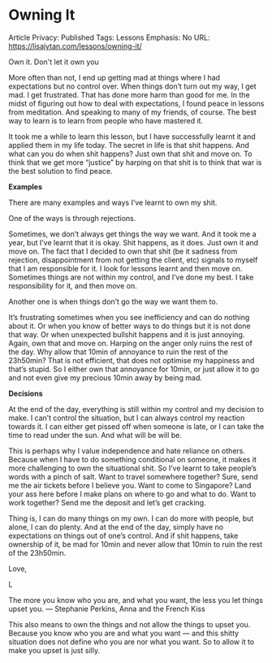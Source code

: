 # Owning It

Article Privacy: Published
Tags: Lessons
Emphasis: No
URL: https://lisajytan.com/lessons/owning-it/

Own it. Don't let it own you

More often than not, I end up getting mad at things where I had expectations but no control over. When things don’t turn out my way, I get mad. I get frustrated. That has done more harm than good for me. In the midst of figuring out how to deal with expectations, I found peace in lessons from meditation. And speaking to many of my friends, of course. The best way to learn is to learn from people who have mastered it.

It took me a while to learn this lesson, but I have successfully learnt it and applied them in my life today. The secret in life is that shit happens. And what can you do when shit happens? Just own that shit and move on. To think that we get more “justice” by harping on that shit is to think that war is the best solution to find peace.

**Examples**

There are many examples and ways I’ve learnt to own my shit.

One of the ways is through rejections.

Sometimes, we don’t always get things the way we want. And it took me a year, but I’ve learnt that it is okay. Shit happens, as it does. Just own it and move on. The fact that I decided to own that shit (be it sadness from rejection, disappointment from not getting the client, etc) signals to myself that I am responsible for it. I look for lessons learnt and then move on. Sometimes things are not within my control, and I’ve done my best. I take responsibility for it, and then move on.

Another one is when things don’t go the way we want them to.

It’s frustrating sometimes when you see inefficiency and can do nothing about it. Or when you know of better ways to do things but it is not done that way. Or when unexpected bullshit happens and it is just annoying. Again, own that and move on. Harping on the anger only ruins the rest of the day. Why allow that 10min of annoyance to ruin the rest of the 23h50min? That is not efficient, that does not optimise my happiness and that’s stupid. So I either own that annoyance for 10min, or just allow it to go and not even give my precious 10min away by being mad.

**Decisions**

At the end of the day, everything is still within my control and my decision to make. I can’t control the situation, but I can always control my reaction towards it. I can either get pissed off when someone is late, or I can take the time to read under the sun. And what will be will be.

This is perhaps why I value independence and hate reliance on others. Because when I have to do something conditional on someone, it makes it more challenging to own the situational shit. So I’ve learnt to take people’s words with a pinch of salt. Want to travel somewhere together? Sure, send me the air tickets before I believe you. Want to come to Singapore? Land your ass here before I make plans on where to go and what to do. Want to work together? Send me the deposit and let’s get cracking.

Thing is, I can do many things on my own. I can do more with people, but alone, I can do plenty. And at the end of the day, simply have no expectations on things out of one’s control. And if shit happens, take ownership of it, be mad for 10min and never allow that 10min to ruin the rest of the 23h50min.

Love,

L

The more you know who you are, and what you want, the less you let things upset you. — Stephanie Perkins, Anna and the French Kiss

This also means to own the things and not allow the things to upset you. Because you know who you are and what you want — and this shitty situation does not define who you are nor what you want. So to allow it to make you upset is just silly.